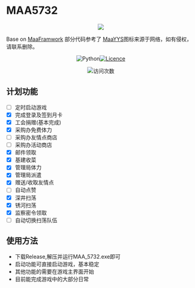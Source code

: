 # MAA5732

<div><p align="center">
<img src="src/ui/logo.ico" /></p></div>

Base on [MaaFramwork](https://github.com/MaaXYZ/MaaFramework)
部分代码参考了 [MaaYYS](https://github.com/TanyaShue/MaaYYs)图标来源于网络，如有侵权，请联系删除。
<!-- markdownlint-disable MD033 MD041 -->
<div align="center">
<img src="https://img.shields.io/badge/Python-3776AB?logo=python&logoColor=white" alt="Python" /><a href="https://github.com/YUASDS/Maa5732/blob/main/LICENSE"><img src="https://img.shields.io/github/license/YUASDS/Maa5732" alt="Licence" /></a>
<p align="center">
<img src="https://count.getloli.com/get/@YUASDS-Maa5732?theme=rule34" alt="访问次数" /></p></div>

## 计划功能

- [ ] 定时启动游戏
- [x] 完成登录及签到月卡
- [x] 工会捐赠(基本完成)
- [x] 采购办免费体力
- [ ] 采购办友情点商店
- [ ] 采购办活动商店
- [x] 邮件领取
- [x] 基建收菜
- [x] 管理局体力
- [x] 管理局派遣
- [x] 赠送/收取友情点
- [ ] 自动点赞
- [x] 深井扫荡
- [x] 锈河扫荡
- [x] 监察密令领取
- [ ] 自动切换扫荡队伍

## 使用方法

- 下载Release,解压并运行MAA_5732.exe即可
- 启动功能可直接启动游戏，基本稳定
- 其他功能的需要在游戏主界面开始
- 目前能完成游戏中的大部分日常
